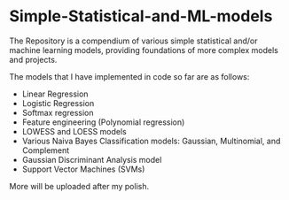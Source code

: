 # Simple-Statistical-and-ML-models
The Repository is a compendium of various simple statistical and/or machine learning models, providing foundations of more complex models and projects.

The models that I have implemented in code so far are as follows:

- Linear Regression
- Logistic Regression
- Softmax regression
- Feature engineering (Polynomial regression)
- LOWESS and LOESS models
- Various Naiva Bayes Classification models: Gaussian, Multinomial, and Complement
- Gaussian Discriminant Analysis model
- Support Vector Machines (SVMs)

More will be uploaded after my polish.
